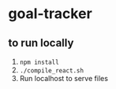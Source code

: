 # goal-tracker

## to run locally
1. `npm install`
2. `./compile_react.sh`
3. Run localhost to serve files